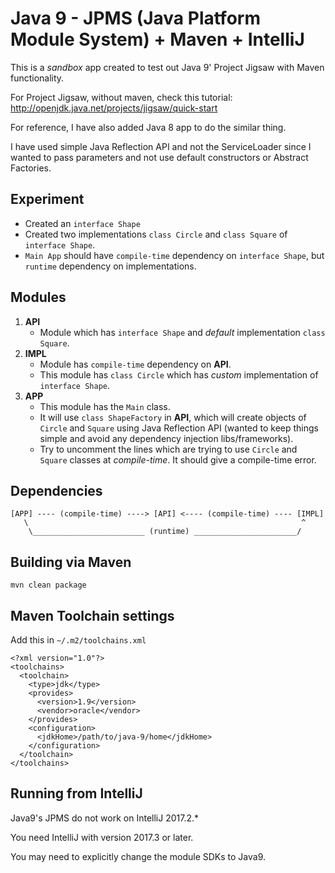 # Java 9 - JPMS (Java Platform Module System) + Maven + IntelliJ

This is a _sandbox_ app created to test out Java 9' Project Jigsaw with Maven functionality.

For Project Jigsaw, without maven, check this tutorial:
http://openjdk.java.net/projects/jigsaw/quick-start

For reference, I have also added Java 8 app to do the similar thing.

I have used simple Java Reflection API and not the ServiceLoader since I wanted to pass parameters and not use default 
constructors or Abstract Factories.  

## Experiment

 * Created an `interface Shape`
 * Created two implementations `class Circle` and `class Square` of `interface Shape`.
 * `Main App` should have `compile-time` dependency on `interface Shape`, 
    but `runtime` dependency on implementations. 

## Modules

1. **API**
    * Module which has `interface Shape` and _default_ implementation `class Square`.
2. **IMPL**
    * Module has `compile-time` dependency on **API**. 
    * This module has `class Circle` which has _custom_ implementation of `interface Shape`.
3. **APP**
    * This module has the `Main` class.
    * It will use `class ShapeFactory` in **API**,
   which will create objects of `Circle` and `Square` using Java Reflection API 
   (wanted to keep things simple and avoid any dependency injection libs/frameworks).
    * Try to uncomment the lines which are trying to use `Circle` and `Square` classes at _compile-time_. It should give a compile-time error. 

## Dependencies


    [APP] ---- (compile-time) ----> [API] <---- (compile-time) ---- [IMPL]
       \                                                             ^
        \_________________________ (runtime) _______________________/


## Building via Maven

    mvn clean package

## Maven Toolchain settings

Add this in `~/.m2/toolchains.xml`

    <?xml version="1.0"?>
    <toolchains>
      <toolchain>
        <type>jdk</type>
        <provides>
          <version>1.9</version>
          <vendor>oracle</vendor>
        </provides>
        <configuration>
          <jdkHome>/path/to/java-9/home</jdkHome>
        </configuration>
      </toolchain>
    </toolchains>

## Running from IntelliJ

Java9's JPMS do not work on IntelliJ 2017.2.*

You need IntelliJ with version 2017.3 or later.

You may need to explicitly change the module SDKs to Java9.